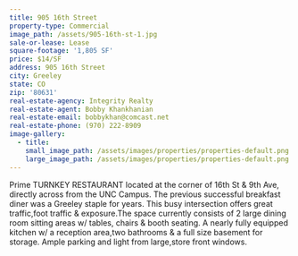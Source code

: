 ```yaml
---
title: 905 16th Street
property-type: Commercial
image_path: /assets/905-16th-st-1.jpg
sale-or-lease: Lease
square-footage: '1,805 SF'
price: $14/SF
address: 905 16th Street
city: Greeley
state: CO
zip: '80631'
real-estate-agency: Integrity Realty
real-estate-agent: Bobby Khankhanian
real-estate-email: bobbykhan@comcast.net
real-estate-phone: (970) 222-8909
image-gallery:
  - title:
    small_image_path: /assets/images/properties/properties-default.png
    large_image_path: /assets/images/properties/properties-default.png
---
```


Prime TURNKEY RESTAURANT located at the corner of 16th St & 9th Ave, directly across from the UNC Campus. The previous successful breakfast diner was a Greeley staple for years. This busy intersection offers great traffic,foot traffic & exposure.The space currently consists of 2 large dining room sitting areas w/ tables, chairs & booth seating. A nearly fully equipped kitchen w/ a reception area,two bathrooms & a full size basement for storage. Ample parking and light from large,store front windows.&nbsp;
